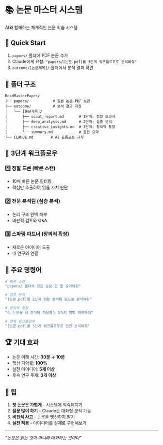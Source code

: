 # 📚 논문 마스터 시스템

AI와 함께하는 체계적인 논문 학습 시스템

## 🚀 Quick Start

1. `papers/` 폴더에 PDF 논문 추가
2. Claude에게 요청: `"papers/[논문.pdf]를 3단계 워크플로우로 분석해줘"`
3. `outcome/[논문제목]/` 폴더에서 분석 결과 확인

## 📁 폴더 구조

```
ReadMasterPaper/
├── papers/           # 원본 논문 PDF 보관
├── outcome/          # 분석 결과 저장
│   └── [논문제목]/
│       ├── scout_report.md       # 1단계: 정찰 보고서
│       ├── deep_analysis.md      # 2단계: 심층 분석
│       ├── creative_insights.md  # 3단계: 창의적 통찰
│       └── summary.md            # 종합 요약
└── CLAUDE.md        # AI 프롬프트 규칙
```

## 🎯 3단계 워크플로우

### 1️⃣ 정찰 드론 (빠른 스캔)
- 10배 빠른 논문 필터링
- 핵심만 추출하여 읽을 가치 판단

### 2️⃣ 전문 분석팀 (심층 분석)
- 논리 구조 완벽 해부
- 비판적 검토와 Q&A

### 3️⃣ 스파링 파트너 (창의적 확장)
- 새로운 아이디어 도출
- 내 연구와 연결

## 💬 주요 명령어

```bash
# 빠른 스캔
"papers/ 폴더의 모든 논문 한 줄 요약해줘"

# 심층 분석
"[논문.pdf]를 2단계 전문 분석팀 모드로 분석해줘"

# 창의적 확장
"이 논문을 내 분야에 적용하는 5가지 방법 제안해줘"

# 전체 워크플로우
"[논문.pdf]를 3단계 워크플로우로 완전 분석해줘"
```

## 🏆 기대 효과

- 논문 이해 시간: **30분 → 10분**
- 핵심 파악률: **100%**
- 실전 아이디어: **5개 이상**
- 후속 연구 주제: **3개 이상**

## 📝 팁

1. **첫 논문은 가볍게** - 시스템에 익숙해지기
2. **질문 많이 하기** - Claude는 대화형 분석 가능
3. **비판적 사고** - 논문을 맹신하지 말기
4. **실전 적용** - 아이디어를 실제로 구현해보기

---

*"논문은 읽는 것이 아니라 대화하는 것이다"*